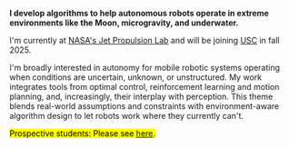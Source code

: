 **I develop algorithms to help autonomous robots operate in extreme environments like the Moon, microgravity, and underwater.**

I'm currently at [NASA's Jet Propulsion Lab](https://www-robotics.jpl.nasa.gov/) and will be joining [USC](https://viterbi.usc.edu/) in fall 2025.

I'm broadly interested in autonomy for mobile robotic systems operating when conditions are uncertain, unknown, or unstructured. My work integrates tools from optimal control, reinforcement learning and motion planning, and, increasingly, their interplay with perception. This theme blends real-world assumptions and constraints with environment-aware algorithm design to let robots work where they currently can't.

<mark>Prospective students: Please see <a href="./#laser-container" id="click-link">here</a>.</mark>